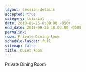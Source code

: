 ```yaml
---
layout: session-details
accepted: true
category: tutorial
date: 2019-09-25 8:00:00 -0500
end_date: 2019-09-25 18:00:00 -0500
permalink:
room: Private Dining Room
schedule-layout: full
sitemap: false
title: Quiet Room
---
```

Private Dining Room
